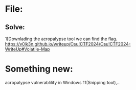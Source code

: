# File: 

## Solve:  
1)Downlading the acropalypse tool we can find the flag.  
https://v0lk3n.github.io/writeup/Osu!CTF2024/Osu!CTF2024-WriteUp#Volatile-Map  

# Something new:  
acropalypse vulnerablility in Windows 11(Snipping tool),..
